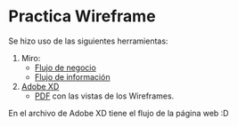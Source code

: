 # Practica Wireframe

Se hizo uso de las siguientes herramientas:

1. Miro:
    - [Flujo de negocio](https://miro.com/app/board/uXjVOHvURrw=/?invite_link_id=897033797581)
    - [Flujo de información](https://miro.com/app/board/uXjVOHvWIjM=/?invite_link_id=665515130556)
2. [Adobe XD](./Abogabot.xd)
    - [PDF](./Abogabot.pdf) con las vistas de los Wireframes.

En el archivo de Adobe XD tiene el flujo de la página web :D
